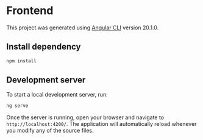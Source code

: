# Frontend

This project was generated using [Angular CLI](https://github.com/angular/angular-cli) version 20.1.0.

## Install dependency
```bash
npm install
```
## Development server

To start a local development server, run:

```bash
ng serve
```

Once the server is running, open your browser and navigate to `http://localhost:4200/`. The application will automatically reload whenever you modify any of the source files.

